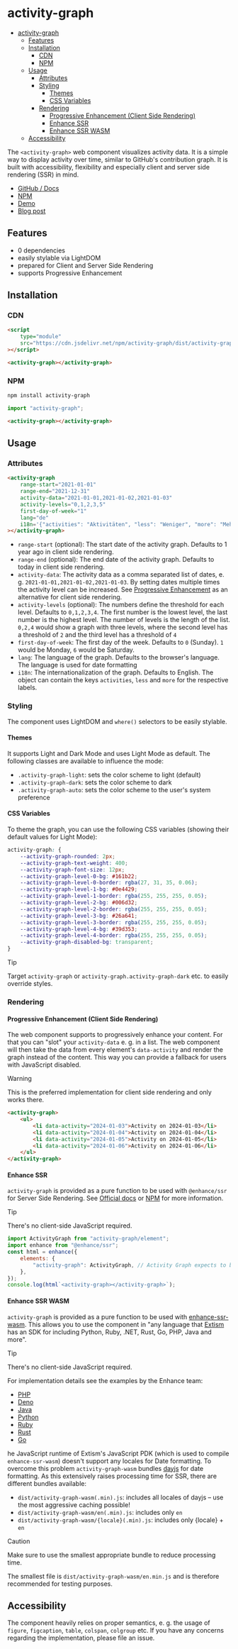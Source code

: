 # activity-graph

-   [activity-graph](#activity-graph)
    -   [Features](#features)
    -   [Installation](#installation)
        -   [CDN](#cdn)
        -   [NPM](#npm)
    -   [Usage](#usage)
        -   [Attributes](#attributes)
        -   [Styling](#styling)
            -   [Themes](#themes)
            -   [CSS Variables](#css-variables)
        -   [Rendering](#rendering)
            -   [Progressive Enhancement (Client Side Rendering)](#progressive-enhancement-client-side-rendering)
            -   [Enhance SSR](#enhance-ssr)
            -   [Enhance SSR WASM](#enhance-ssr-wasm)
    -   [Accessibility](#accessibility)

The `<activity-graph>` web component visualizes activity data. It is a simple way to display activity over time, similar to GitHub's contribution graph. It is built with accessibility, flexibility and especially client and server side rendering (SSR) in mind.

-   [GitHub / Docs]()
-   [NPM]()
-   [Demo]()
-   [Blog post]()

## Features

-   0 dependencies
-   easily stylable via LightDOM
-   prepared for Client and Server Side Rendering
-   supports Progressive Enhancement

## Installation

### CDN

```html
<script
	type="module"
	src="https://cdn.jsdelivr.net/npm/activity-graph/dist/activity-graph.min.js"
></script>
```

```html
<activity-graph></activity-graph>
```

### NPM

```bash
npm install activity-graph
```

```javascript
import "activity-graph";
```

```html
<activity-graph></activity-graph>
```

## Usage

### Attributes

```html
<activity-graph
	range-start="2021-01-01"
	range-end="2021-12-31"
	activity-data="2021-01-01,2021-01-02,2021-01-03"
	activity-levels="0,1,2,3,5"
	first-day-of-week="1"
	lang="de"
	i18n='{"activities": "Aktivitäten", "less": "Weniger", "more": "Mehr"}'
></activity-graph>
```

-   `range-start` (optional): The start date of the activity graph. Defaults to 1 year ago in client side rendering.
-   `range-end` (optional): The end date of the activity graph. Defaults to today in client side rendering.
-   `activity-data`: The activity data as a comma separated list of dates, e. g. `2021-01-01,2021-01-02,2021-01-03`. By setting dates multiple times the activity level can be increased. See [Progressive Enhancement](#) as an alternative for client side rendering.
-   `activity-levels` (optional): The numbers define the threshold for each level. Defaults to `0,1,2,3,4`. The first number is the lowest level, the last number is the highest level. The number of levels is the length of the list. `0,2,4` would show a graph with three levels, where the second level has a threshold of `2` and the third level has a threshold of `4`
-   `first-day-of-week`: The first day of the week. Defaults to `0` (Sunday). `1` would be Monday, `6` would be Saturday.
-   `lang`: The language of the graph. Defaults to the browser's language. The language is used for date formatting
-   `i18n`: The internationalization of the graph. Defaults to English. The object can contain the keys `activities`, `less` and `more` for the respective labels.

### Styling

The component uses LightDOM and `where()` selectors to be easily stylable.

#### Themes

It supports Light and Dark Mode and uses Light Mode as default. The following classes are available to influence the mode:

-   `.activity-graph-light`: sets the color scheme to light (default)
-   `.activity-graph-dark`: sets the color scheme to dark
-   `.activity-graph-auto`: sets the color scheme to the user's system preference

#### CSS Variables

To theme the graph, you can use the following CSS variables (showing their default values for Light Mode):

```css
activity-graph: {
	--activity-graph-rounded: 2px;
	--activity-graph-text-weight: 400;
	--activity-graph-font-size: 12px;
	--activity-graph-level-0-bg: #161b22;
	--activity-graph-level-0-border: rgba(27, 31, 35, 0.06);
	--activity-graph-level-1-bg: #0e4429;
	--activity-graph-level-1-border: rgba(255, 255, 255, 0.05);
	--activity-graph-level-2-bg: #006d32;
	--activity-graph-level-2-border: rgba(255, 255, 255, 0.05);
	--activity-graph-level-3-bg: #26a641;
	--activity-graph-level-3-border: rgba(255, 255, 255, 0.05);
	--activity-graph-level-4-bg: #39d353;
	--activity-graph-level-4-border: rgba(255, 255, 255, 0.05);
	--activity-graph-disabled-bg: transparent;
}
```

> [!TIP]
> Target `activity-graph` or `activity-graph.activity-graph-dark` etc. to easily override styles.

### Rendering

#### Progressive Enhancement (Client Side Rendering)

The web component supports to progressively enhance your content. For that you can "slot" your `activity-data` e. g. in a list. The web component will then take the data from every element's `data-activity` and render the graph instead of the content. This way you can provide a fallback for users with JavaScript disabled.

> [!WARNING]
> This is the preferred implementation for client side rendering and only works there.

```html
<activity-graph>
	<ul>
		<li data-activity="2024-01-03">Activity on 2024-01-03</li>
		<li data-activity="2024-01-04">Activity on 2024-01-04</li>
		<li data-activity="2024-01-05">Activity on 2024-01-05</li>
		<li data-activity="2024-01-06">Activity on 2024-01-06</li>
	</ul>
</activity-graph>
```

#### Enhance SSR

`activity-graph` is provided as a pure function to be used with `@enhance/ssr` for Server Side Rendering. See [Official docs](https://enhance.dev/docs/conventions/elements) or [NPM](https://www.npmjs.com/package/@enhance/ssr) for more information.

> [!TIP]
> There's no client-side JavaScript required.

```js
import ActivityGraph from "activity-graph/element";
import enhance from "@enhance/ssr";
const html = enhance({
	elements: {
		"activity-graph": ActivityGraph, // Activity Graph expects to be defined with the tag `activity-graph`
	},
});
console.log(html`<activity-graph></activity-graph>`);
```

#### Enhance SSR WASM

`activity-graph` is provided as a pure function to be used with [enhance-ssr-wasm](https://github.com/enhance-dev/enhance-ssr-wasm). This allows you to use the component in "any language that [Extism](https://github.com/extism/extism) has an SDK for including Python, Ruby, .NET, Rust, Go, PHP, Java and more".

> [!TIP]
> There's no client-side JavaScript required.

For implementation details see the examples by the Enhance team:

-   [PHP](https://github.com/enhance-dev/enhance-ssr-php)
-   [Deno](https://github.com/enhance-dev/enhance-ssr-deno)
-   [Java](https://github.com/enhance-dev/enhance-ssr-java)
-   [Python](https://github.com/enhance-dev/enhance-ssr-python)
-   [Ruby](https://github.com/enhance-dev/enhance-ssr-ruby)
-   [Rust](https://github.com/enhance-dev/enhance-ssr-rust)
-   [Go](https://github.com/enhance-dev/enhance-ssr-go)

he JavaScript runtime of Extism's JavaScript PDK (which is used to compile `enhance-ssr-wasm`) doesn't support any locales for Date formatting. To overcome this problem `activity-graph-wasm` bundles [dayjs](https://github.com/iamkun/dayjs) for date formatting. As this extensively raises processing time for SSR, there are different bundles available:

-   `dist/activity-graph-wasm(.min).js`: includes all locales of dayjs – use the most aggressive caching possible!
-   `dist/activity-graph-wasm/en(.min).js`: includes only `en`
-   `dist/activity-graph-wasm/{locale}(.min).js`: includes only {locale} + `en`

> [!CAUTION]
> Make sure to use the smallest appropriate bundle to reduce processing time.

The smallest file is `dist/activity-graph-wasm/en.min.js` and is therefore recommended for testing purposes.

## Accessibility

The component heavily relies on proper semantics, e. g. the usage of `figure`, `figcaption`, `table`, `colspan`, `colgroup` etc. If you have any concerns regarding the implementation, please file an issue.
